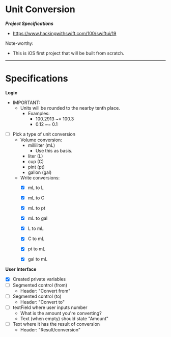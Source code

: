#  Unit Conversion
***Project Specifications***
- https://www.hackingwithswift.com/100/swiftui/19

Note-worthy:
- This is iOS first project that will be built from scratch.
___

# Specifications
**Logic**
- IMPORTANT:
    - Units will be rounded to the nearby tenth place.
        - Examples:
            - 100.2913 ~= 100.3
            - 0.12 ~= 0.1
- [ ] Pick a type of unit conversion
    - Volume conversion:
        - milliliter (mL)
            - Use this as basis.
        - liter (L)
        - cup (C)
        - pint (pt)
        - gallon (gal)
    - Write conversions:
        - [x] mL to L
        - [x] mL to C
        - [x] mL to pt
        - [x] mL to gal
        
        - [x] L to mL
        - [x] C to mL
        - [x] pt to mL
        - [x] gal to mL

**User Interface**
- [x] Created private variables 
- [ ] Segmented control (from)
    - Header: "Convert from"
- [ ] Segmented control (to)
    - Header: "Convert to"
- [ ] textField where user inputs number
    - What is the amount you're converting?
    - Text (when empty) should state "Amount"
- [ ] Text where it has the result of conversion
    - Header: "Result/conversion"
